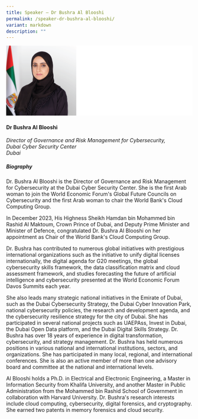 ```yaml
---
title: Speaker – Dr Bushra Al Blooshi
permalink: /speaker-dr-bushra-al-blooshi/
variant: markdown
description: ""
---
```

![](/images/2025%20speakers/Dr_Bushra.png)
#### **Dr Bushra Al Blooshi**

*Director of Governance and Risk Management for Cybersecurity, <br> Dubai Cyber Security Center<br>Dubai*

##### **Biography**
Dr. Bushra Al Blooshi is the Director of Governance and Risk Management for Cybersecurity at the Dubai Cyber Security Center. She is the first Arab woman to join the World Economic Forum's Global Future Councils on Cybersecurity and the first Arab woman to chair the World Bank's Cloud Computing Group.

In December 2023, His Highness Sheikh Hamdan bin Mohammed bin Rashid Al Maktoum, Crown Prince of Dubai, and Deputy Prime Minister and Minister of Defence, congratulated Dr. Bushra Al Blooshi on her appointment as Chair of the World Bank's Cloud Computing Group.

Dr. Bushra has contributed to numerous global initiatives with prestigious international organizations such as the initiative to unify digital licenses internationally, the digital agenda for G20 meetings, the global cybersecurity skills framework, the data classification matrix and cloud assessment framework, and studies forecasting the future of artificial intelligence and cybersecurity presented at the World Economic Forum Davos Summits each year.

She also leads many strategic national initiatives in the Emirate of Dubai, such as the Dubai Cybersecurity Strategy, the Dubai Cyber Innovation Park, national cybersecurity policies, the research and development agenda, and the cybersecurity resilience strategy for the city of Dubai. She has participated in several national projects such as UAEPAss, Invest in Dubai, the Dubai Open Data platform, and the Dubai Digital Skills Strategy. Dr. Bushra has over 18 years of experience in digital transformation, cybersecurity, and strategy management. 
Dr. Bushra has held numerous positions in various national and international institutions, sectors, and organizations. She has participated in many local, regional, and international conferences. She is also an active member of more than one advisory board and committee at the national and international levels.

Al Blooshi holds a Ph.D. in Electrical and Electronic Engineering, a Master in Information Security from Khalifa University, and another Master in Public Administration from the Mohammed bin Rashid School of Government in collaboration with Harvard University. Dr. Bushra's research interests include cloud computing, cybersecurity, digital forensics, and cryptography. She earned two patents in memory forensics and cloud security.
